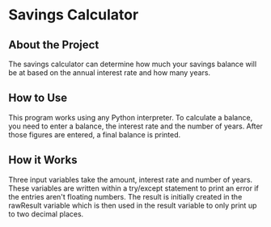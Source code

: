 # Savings Calculator
## About the Project
The savings calculator can determine how much your savings balance will be at based on the annual interest rate and how many years.
## How to Use
This program works using any Python interpreter. To calculate a balance, you need to enter a balance, the interest rate and the number of years. After those figures are entered, a final balance is printed.
## How it Works
Three input variables take the amount, interest rate and number of years. These variables are written within a try/except statement to print an error if the entries aren't floating numbers. The result is initially created in the rawResult variable which is then used in the result variable to only print up to two decimal places.
